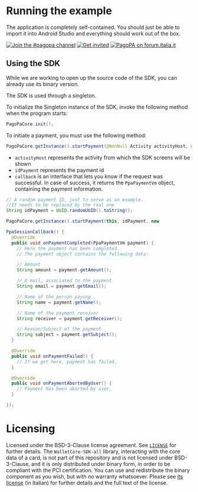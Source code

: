 # Running the example

The application is completely self-contained. You should just be able to import it into Android Studio and everything should work out of the box.

[![Join the #pagopa channel](https://img.shields.io/badge/Slack%20channel-%23pagopa-blue.svg?logo=slack)](https://developersitalia.slack.com/messages/C8HC6FVE0)
[![Get invited](https://slack.developers.italia.it/badge.svg)](https://slack.developers.italia.it/)
[![PagoPA on forum.italia.it](https://img.shields.io/badge/Forum-PagoPA-blue.svg)](https://forum.italia.it/c/pagopa)


## Using the SDK

While we are working to open up the source code of the SDK, you can already use its binary version.

The SDK is used through a singleton.

To initialize the Singleton instance of the SDK, invoke the following method when the program starts:

```.java
PagoPaCore.init();
```

To initiate a payment, you must use the following method:

```.java
PagoPaCore.getInstance().startPayment(@NonNull Activity activityHost, @NonNull String idPayment, PpaSessionCallback callback);
```

- `activityHost` represents the activity from which the SDK screens will be shown
- `idPayment` represents the payment id
- `callback` is an interface that lets you know if the request was successful. In case of success, it returns the `PpaPaymentVm` object, containing the payment information.

```.java
// A random payment ID, just to serve as an example.
//It needs to be replaced by the real one
String idPayment = UUID.randomUUID().toString();

PagoPaCore.getInstance().startPayment(this, idPayment, new

PpaSessionCallback() {
  @Override
  public void onPaymentCompleted(PpaPaymentVm payment) {
    // Here the payment has been completed.
    // The payment object contains the following data:

    // Amount
    String amount = payment.getAmount();

    // E-mail, associated to the payment
    String email = payment.getEmail();

    // Name of the person paying
    String name = payment.getName();

    // Name of the payment receiver
    String receiver = payment.getReceiver();

    // Reason/Subject of the payment
    String subject = payment.getSubject();
  }

  @Override
  public void onPaymentFailed() {
    // If we get here, payment has failed.
  }

  @Override
  public void onPaymentAbortedByUser() {
    // Payment has been aborted by user.
  }

});

```

# Licensing

Licensed under the BSD-3-Clause license agreement. See [`LICENSE`](LICENSE) for further details.
The `WalletCore-SDK-all` library, interacting with the core data of a card, is not part of this repository and is not licensed under BSD-3-Clause, and it is only distributed under binary form, in order to be compliant with the PCI certification. You can use and redistribute the binary component as you wish, but with no warranty whatsoever. Please see [its license](WalletCore-SDK-all/LICENSE.md) (in Italian) for further details and the full text of the license.
